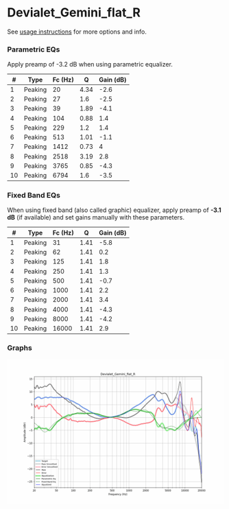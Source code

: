 # Devialet_Gemini_flat_R
See [usage instructions](https://github.com/jaakkopasanen/AutoEq#usage) for more options and info.

### Parametric EQs
Apply preamp of -3.2 dB when using parametric equalizer.

|   # | Type    |   Fc (Hz) |    Q |   Gain (dB) |
|-----|---------|-----------|------|-------------|
|   1 | Peaking |        20 | 4.34 |        -2.6 |
|   2 | Peaking |        27 | 1.6  |        -2.5 |
|   3 | Peaking |        39 | 1.89 |        -4.1 |
|   4 | Peaking |       104 | 0.88 |         1.4 |
|   5 | Peaking |       229 | 1.2  |         1.4 |
|   6 | Peaking |       513 | 1.01 |        -1.1 |
|   7 | Peaking |      1412 | 0.73 |         4   |
|   8 | Peaking |      2518 | 3.19 |         2.8 |
|   9 | Peaking |      3765 | 0.85 |        -4.3 |
|  10 | Peaking |      6794 | 1.6  |        -3.5 |

### Fixed Band EQs
When using fixed band (also called graphic) equalizer, apply preamp of **-3.1 dB** (if available) and set gains manually with these parameters.

|   # | Type    |   Fc (Hz) |    Q |   Gain (dB) |
|-----|---------|-----------|------|-------------|
|   1 | Peaking |        31 | 1.41 |        -5.8 |
|   2 | Peaking |        62 | 1.41 |         0.2 |
|   3 | Peaking |       125 | 1.41 |         1.8 |
|   4 | Peaking |       250 | 1.41 |         1.3 |
|   5 | Peaking |       500 | 1.41 |        -0.7 |
|   6 | Peaking |      1000 | 1.41 |         2.2 |
|   7 | Peaking |      2000 | 1.41 |         3.4 |
|   8 | Peaking |      4000 | 1.41 |        -4.3 |
|   9 | Peaking |      8000 | 1.41 |        -4.2 |
|  10 | Peaking |     16000 | 1.41 |         2.9 |

### Graphs
![](./Devialet_Gemini_flat_R.png)
